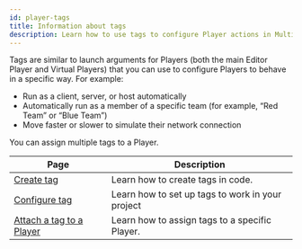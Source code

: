 ```yaml
---
id: player-tags
title: Information about tags
description: Learn how to use tags to configure Player actions in Multiplayer Play Mode.
---
```


Tags are similar to launch arguments for Players (both the main Editor Player and Virtual Players) that you can use to configure Players to behave in a specific way. For example:

- Run as a client, server, or host automatically
- Automatically run as a member of a specific team (for example, “Red Team” or “Blue Team”)
- Move faster or slower to simulate their network connection

You can assign multiple tags to a Player.

<!--
<div className="table-columns-plain" >
| Page | Description |
</div>
-->

|**Page** |**Description**|
|-|-|
|[Create tag](../player-tags/player-tags-create)| Learn how to create tags in code.|
|[Configure  tag](../player-tags/player-tags-configure)| Learn how to set up tags to work in your project|
|[Attach a tag to a Player](../player-tags/player-tags-attach)| Learn how to assign tags to a specific Player.|
